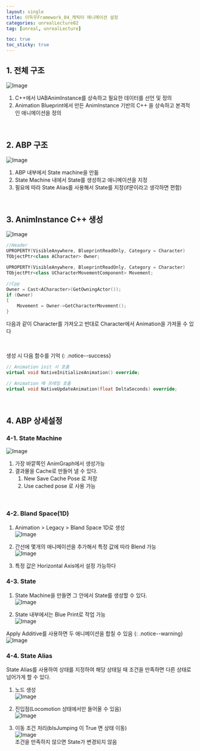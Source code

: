 ```yaml
---
layout: single
title: 이득우Framework_04_캐릭터 애니메이션 설정
categories: unrealLecture02
tag: [unreal, unrealLecture]

toc: true
toc_sticky: true
---
```

## 1. 전체 구조
![Image](https://github.com/user-attachments/assets/3fae9847-8fa6-424d-9f8e-53343d5fd21c)

1. C++에서 UABAnimInstance를 상속하고 필요한 데이터를 선언 및 정의
2. Animation Blueprint에서 만든 AnimInstance 기반의 C++ 을 상속하고 본격적인 애니메이션을 정의

   
   

## 2. ABP 구조
![Image](https://github.com/user-attachments/assets/da9589a4-b013-43cf-8786-452c9568039b)

1. ABP 내부에서 State machine을 만듦
2. State Machine 내에서 State를 생성하고 애니메이션을 지정
3. 필요에 따라 State Alias를 사용해서 State를 지정(if문이라고 생각하면 편함)

   
   

## 3. AnimInstance C++ 생성
![Image](https://github.com/user-attachments/assets/82f8976f-2d15-487c-9350-c5847196fab3)

```cpp
//Header
UPROPERTY(VisibleAnywhere, BlueprintReadOnly, Category = Character)
TObjectPtr<class ACharacter> Owner;

UPROPERTY(VisibleAnywhere, BlueprintReadOnly, Category = Character)
TObjectPtr<class UCharacterMovementComponent> Movement;

//Cpp
Owner = Cast<ACharacter>(GetOwningActor());
if (Owner)
{
	Movement = Owner->GetCharacterMovement();
}
```
다음과 같이 Character를 가져오고 반대로 Character에서 Animation을 가져올 수 있다

   

생성 시 다음 함수를 기억
{: .notice--success}

```cpp
// Animation init 시 호출
virtual void NativeInitializeAnimation() override;

// Animation 매 프레임 호출
virtual void NativeUpdateAnimation(float DeltaSeconds) override;
```

   
   

## 4. ABP 상세설정
### 4-1. State Machine
![Image](https://github.com/user-attachments/assets/4b82a91b-7356-4d86-a9cc-db9ee65ee2fc)<br>
1. 가장 바깥쪽인 AnimGraph에서 생성가능
2. 결과물을 Cache로 만들어 낼 수 있다.
	1. New Save Cache Pose 로 저장
	2. Use cached pose 로 사용 가능

   

### 4-2. Bland Space(1D)
1. Animation > Legacy > Bland Space 1D로 생성<br>
![Image](https://github.com/user-attachments/assets/b6cb0a0d-22a7-4e60-a575-0daa2bd26518)

2. 간선에 몇개의 애니메이션을 추가해서 특정 값에 따라 Blend 가능<br>
![Image](https://github.com/user-attachments/assets/b37819fb-f51e-4856-abec-2f59ac411620)

3. 특정 값은 Horizontal Axis에서 설정 가능하다

### 4-3. State
1. State Machine을 만들면 그 안에서 State를 생성할 수 있다.<br>
![Image](https://github.com/user-attachments/assets/abc42b08-ca5b-4bc3-9134-30610d730c16)

2. State 내부에서는 Blue Print로 작업 가능<br>
![Image](https://github.com/user-attachments/assets/a2914713-96ef-4c0d-b277-7a8916f581a0)

Apply Additive를 사용하면 두 애니메이션을 합칠 수 있음
{: .notice--warning}
![Image](https://github.com/user-attachments/assets/1a582e47-f5e8-48f8-a79a-41e7d59df5f8)

### 4-4. State Alias
State Alias를 사용하여 상태를 지정하여 해당 상태일 때 조건을 만족하면 다른 상태로 넘어가게 할 수 있다.

1. 노드 생성<br>
![Image](https://github.com/user-attachments/assets/2d68284c-7af4-4323-80ef-b850a8ab28fd)

2. 진입점(Locomotion 상태에서만 들어올 수 있음)<br>
![Image](https://github.com/user-attachments/assets/72f17a20-1bf1-4cbf-bd60-c65e012b5188)

3. 이동 조건 처리(bIsJumping 이 True 면 상태 이동)<br>
![Image](https://github.com/user-attachments/assets/16958266-9142-4911-b627-e2b4953fbf46)<br>
조건을 만족하지 않으면 State가 변경되지 않음
